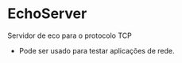# EchoServer

Servidor de eco para o protocolo TCP

* Pode ser usado para testar aplicações de rede.
